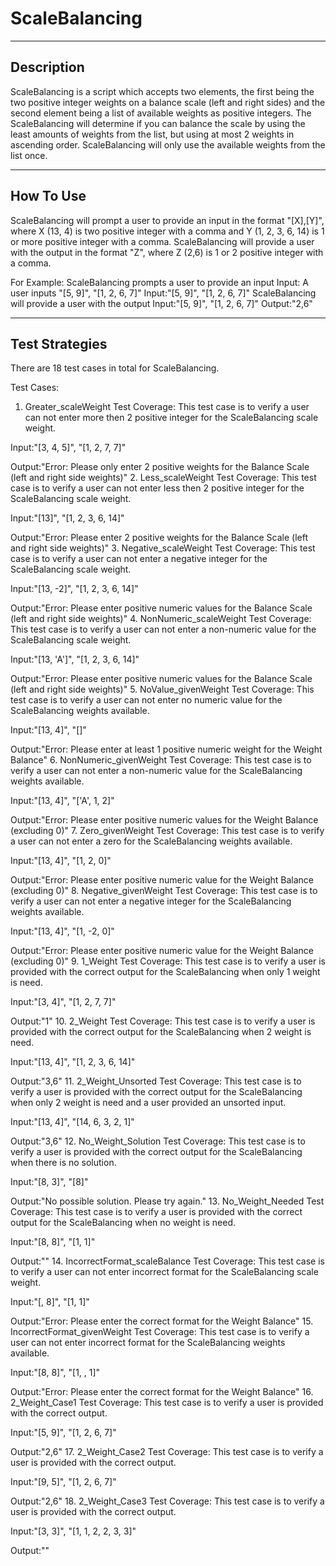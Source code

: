 # ScaleBalancing
------------------------------------------
Description
------------------------------------------
ScaleBalancing is a script which accepts two elements, the first being the two positive integer weights on a balance scale (left and right sides) and the second element being a list of available weights as positive integers. 
The ScaleBalancing will determine if you can balance the scale by using the least amounts of weights from the list, but using at most 2 weights in ascending order. ScaleBalancing will only use the available weights from the list once.

------------------------------------------
How To Use
------------------------------------------
ScaleBalancing will prompt a user to provide an input in the format "[X],[Y]", where X (13, 4) is two positive integer with a comma and Y (1, 2, 3, 6, 14) is 1 or more positive integer with a comma. ScaleBalancing will provide a user with the output in the format "Z", where Z (2,6) is 1 or 2 positive integer with a comma.

For Example:
ScaleBalancing prompts a user to provide an input
  Input:
A user inputs "[5, 9]", "[1, 2, 6, 7]"
  Input:"[5, 9]", "[1, 2, 6, 7]"
ScaleBalancing will provide a user with the output
  Input:"[5, 9]", "[1, 2, 6, 7]"
  Output:"2,6"
  
------------------------------------------
Test Strategies
------------------------------------------
There are 18 test cases in total for ScaleBalancing.

Test Cases:
1. Greater_scaleWeight
  Test Coverage: This test case is to verify a user can not enter more then 2 positive integer for the ScaleBalancing scale weight.
  
  Input:"[3, 4, 5]", "[1, 2, 7, 7]"
  
  Output:"Error: Please only enter 2 positive weights for the Balance Scale (left and right side weights)"
2. Less_scaleWeight
  Test Coverage: This test case is to verify a user can not enter less then 2 positive integer for the ScaleBalancing scale weight.
    
  Input:"[13]", "[1, 2, 3, 6, 14]"
  
  Output:"Error: Please enter 2 positive weights for the Balance Scale (left and right side weights)"
3. Negative_scaleWeight
  Test Coverage: This test case is to verify a user can not enter a negative integer for the ScaleBalancing scale weight.
    
  Input:"[13, -2]", "[1, 2, 3, 6, 14]"
  
  Output:"Error: Please enter positive numeric values for the Balance Scale (left and right side weights)"
4. NonNumeric_scaleWeight
  Test Coverage: This test case is to verify a user can not enter a non-numeric value for the ScaleBalancing scale weight.
    
  Input:"[13, 'A']", "[1, 2, 3, 6, 14]"
  
  Output:"Error: Please enter positive numeric values for the Balance Scale (left and right side weights)"
5. NoValue_givenWeight
  Test Coverage: This test case is to verify a user can not enter no numeric value for the ScaleBalancing weights available.
  
  Input:"[13, 4]", "[]"
  
  Output:"Error: Please enter at least 1 positive numeric weight for the Weight Balance"
6. NonNumeric_givenWeight
  Test Coverage: This test case is to verify a user can not enter a non-numeric value for the ScaleBalancing weights available.
    
  Input:"[13, 4]", "['A', 1, 2]"
  
  Output:"Error: Please enter positive numeric values for the Weight Balance (excluding 0)"
7. Zero_givenWeight
  Test Coverage: This test case is to verify a user can not enter a zero for the ScaleBalancing weights available.
    
  Input:"[13, 4]", "[1, 2, 0]"
  
  Output:"Error: Please enter positive numeric value for the Weight Balance (excluding 0)"
8. Negative_givenWeight
  Test Coverage: This test case is to verify a user can not enter a negative integer for the ScaleBalancing weights available.
    
  Input:"[13, 4]", "[1, -2, 0]"
  
  Output:"Error: Please enter positive numeric value for the Weight Balance (excluding 0)"
9. 1_Weight
  Test Coverage: This test case is to verify a user is provided with the correct output for the ScaleBalancing when only 1 weight is need.
    
  Input:"[3, 4]", "[1, 2, 7, 7]"
  
  Output:"1"
10. 2_Weight
  Test Coverage: This test case is to verify a user is provided with the correct output for the ScaleBalancing when 2 weight is need.
    
  Input:"[13, 4]", "[1, 2, 3, 6, 14]"
  
  Output:"3,6"
11. 2_Weight_Unsorted
  Test Coverage: This test case is to verify a user is provided with the correct output for the ScaleBalancing when only 2 weight is need and a user provided an unsorted input.
    
  Input:"[13, 4]", "[14, 6, 3, 2, 1]"
  
  Output:"3,6"
12. No_Weight_Solution
  Test Coverage: This test case is to verify a user is provided with the correct output for the ScaleBalancing when there is no solution.
    
  Input:"[8, 3]", "[8]"
  
  Output:"No possible solution. Please try again."
13. No_Weight_Needed
  Test Coverage: This test case is to verify a user is provided with the correct output for the ScaleBalancing when no weight is need.
    
  Input:"[8, 8]", "[1, 1]"
  
  Output:""
14. IncorrectFormat_scaleBalance
  Test Coverage: This test case is to verify a user can not enter incorrect format for the ScaleBalancing scale weight.
    
  Input:"[, 8]", "[1, 1]"
  
  Output:"Error: Please enter the correct format for the Weight Balance"
15. IncorrectFormat_givenWeight
  Test Coverage: This test case is to verify a user can not enter incorrect format for the ScaleBalancing weights available.
    
  Input:"[8, 8]", "[1, , 1]"
  
  Output:"Error: Please enter the correct format for the Weight Balance"
16. 2_Weight_Case1
  Test Coverage: This test case is to verify a user is provided with the correct output.
    
  Input:"[5, 9]", "[1, 2, 6, 7]"
  
  Output:"2,6"
17. 2_Weight_Case2
  Test Coverage: This test case is to verify a user is provided with the correct output.
    
  Input:"[9, 5]", "[1, 2, 6, 7]"
  
  Output:"2,6"
18. 2_Weight_Case3
  Test Coverage: This test case is to verify a user is provided with the correct output.
    
  Input:"[3, 3]", "[1, 1, 2, 2, 3, 3]"
  
  Output:""
